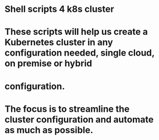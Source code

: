 # Shell scripts 4 k8s cluster
# These scripts will help us create a Kubernetes cluster in any configuration needed, single cloud, on premise or hybrid
# configuration.
# The focus is to streamline the cluster configuration and automate as much as possible.
